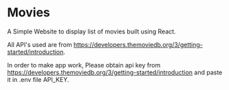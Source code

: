 # Movies
A Simple Website to display list of movies built using React.

All API's used are from https://developers.themoviedb.org/3/getting-started/introduction.

In order to make app work, Please obtain api key from https://developers.themoviedb.org/3/getting-started/introduction and paste it in .env file API_KEY.
